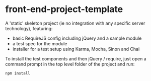 front-end-project-template
==========================

A 'static' skeleton project (ie no integration with any specific server technology), featuring:
* basic RequireJS config including jQuery and a sample module
* a test spec for the module
* installer for a test setup using Karma, Mocha, Sinon and Chai

To install the test components and then jQuery / require, just open a command prompt in the top level folder of the project and run:
```
npm install
```
